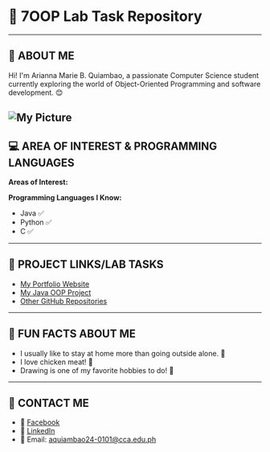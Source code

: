 # 🧪 7OOP Lab Task Repository

---

## 👤 ABOUT ME

Hi! I'm Arianna Marie B. Quiambao, a passionate Computer Science student currently exploring the world of Object-Oriented Programming and software development. 😊

![My Picture](https://scontent.fmnl17-7.fna.fbcdn.net/v/t39.30808-6/446814665_2241988859526443_8009582623915075827_n.jpg?_nc_cat=108&ccb=1-7&_nc_sid=a5f93a&_nc_eui2=AeG_ORRu396LTLQWG3-bGh1_I3DTK_9t0UMjcNMr_23RQyKFYkp_OBpAqtwG4y0qCEYDb367-c88sUvLvMYE6-rn&_nc_ohc=G60qw9t4ymAQ7kNvwFpXpwc&_nc_oc=AdngaWnOp4Lf4zThN2qYV9ZXhB5ZXjAi8QnLBKgdT6baS5rS_quLQEYY8MD4AAoG5AU&_nc_zt=23&_nc_ht=scontent.fmnl17-7.fna&_nc_gid=OgB7Xn402W3oZI-HpHt-Mg&oh=00_AfZF69rAq_6np7dkhPjWEUgMFJooXVv0aeTsVBXbwWa7PA&oe=68BD3C00) 
---

## 💻 AREA OF INTEREST & PROGRAMMING LANGUAGES

**Areas of Interest:**


**Programming Languages I Know:**
- Java ✅
- Python ✅
- C ✅

---

## 🔗 PROJECT LINKS/LAB TASKS

- [My Portfolio Website](https://yourportfolio.com)
- [My Java OOP Project](https://github.com/yourusername/java-oop-project)
- [Other GitHub Repositories](https://github.com/yourusername)

---

## 🎉 FUN FACTS ABOUT ME

- I usually like to stay at home more than going outside alone. 🙇
- I love chicken meat! 🐓
- Drawing is one of my favorite hobbies to do! 🎨

---

## 📱 CONTACT ME

- 📘 [Facebook](https://www.facebook.com/arianna.marie.quiambao)
- 💼 [LinkedIn](https://linkedin.com/in/yourusername)
- 📧 Email: aquiambao24-0101@cca.edu.ph
